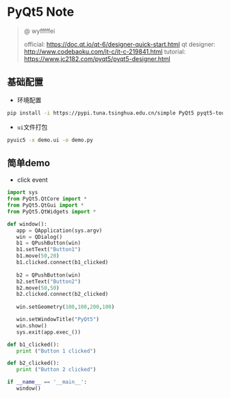 # PyQt5 Note

> @ wyfffffei
>
> official: https://doc.qt.io/qt-6/designer-quick-start.html
> qt designer: http://www.codebaoku.com/it-c/it-c-219841.html
> tutorial: https://www.jc2182.com/pyqt5/pyqt5-designer.html



## 基础配置

- 环境配置

```bash
pip install -i https://pypi.tuna.tsinghua.edu.cn/simple PyQt5 pyqt5-tools
```

- `ui`文件打包

```bash
pyuic5 -x demo.ui -o demo.py
```



## 简单demo

- click event

```python
import sys
from PyQt5.QtCore import *
from PyQt5.QtGui import *
from PyQt5.QtWidgets import *

def window():
   app = QApplication(sys.argv)
   win = QDialog()
   b1 = QPushButton(win)
   b1.setText("Button1")
   b1.move(50,20)
   b1.clicked.connect(b1_clicked)
   
   b2 = QPushButton(win)
   b2.setText("Button2")
   b2.move(50,50)
   b2.clicked.connect(b2_clicked)
   
   win.setGeometry(100,100,200,100)

   win.setWindowTitle("PyQt5")
   win.show()
   sys.exit(app.exec_())

def b1_clicked():
   print ("Button 1 clicked")

def b2_clicked():
   print ("Button 2 clicked")

if __name__ == '__main__':
   window()

```

